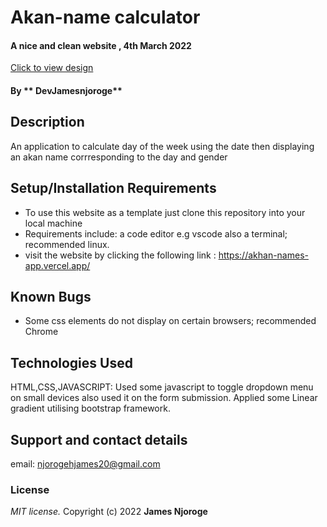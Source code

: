 # Akan-name calculator

#### A nice and clean website , 4th March 2022

[Click to view design](https://www.figma.com/file/KbCJo707tPX8RE1ldNZcAK/Akhan-names?node-id=0%3A1)

#### By ** DevJamesnjoroge**

## Description

An application to calculate day of the week using the date then displaying an akan name corrresponding to the day and gender

## Setup/Installation Requirements

- To use this website as a template just clone this repository into your local machine
- Requirements include: a code editor e.g vscode also a terminal; recommended linux.
- visit the website by clicking the following link : https://akhan-names-app.vercel.app/

## Known Bugs

- Some css elements do not display on certain browsers; recommended Chrome

## Technologies Used

HTML,CSS,JAVASCRIPT: Used some javascript to toggle dropdown menu on small devices also used it on the form submission. Applied some Linear gradient utilising bootstrap framework.

## Support and contact details

email: njorogehjames20@gmail.com

### License

_MIT license._
Copyright (c) 2022 **James Njoroge**
